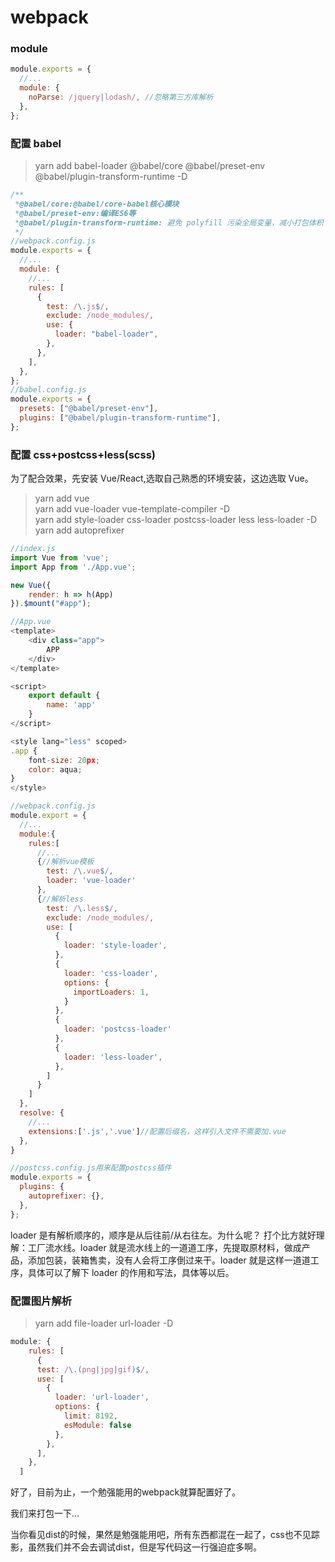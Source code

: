 # webpack

### module

```js
module.exports = {
  //...
  module: {
    noParse: /jquery|lodash/, //忽略第三方库解析
  },
};
```

### 配置 babel

> yarn add babel-loader @babel/core @babel/preset-env @babel/plugin-transform-runtime -D

```js
/**
 *@babel/core:@babel/core-babel核心模块
 *@babel/preset-env:编译ES6等
 *@babel/plugin-transform-runtime: 避免 polyfill 污染全局变量，减小打包体积
 */
//webpack.config.js
module.exports = {
  //...
  module: {
    //...
    rules: [
      {
        test: /\.js$/,
        exclude: /node_modules/,
        use: {
          loader: "babel-loader",
        },
      },
    ],
  },
};
//babel.config.js
module.exports = {
  presets: ["@babel/preset-env"],
  plugins: ["@babel/plugin-transform-runtime"],
};
```

### 配置 css+postcss+less(scss)

为了配合效果，先安装 Vue/React,选取自己熟悉的环境安装，这边选取 Vue。

> yarn add vue  
> yarn add vue-loader vue-template-compiler -D  
> yarn add style-loader css-loader postcss-loader less less-loader -D  
> yarn add autoprefixer

```js
//index.js
import Vue from 'vue';
import App from './App.vue';

new Vue({
    render: h => h(App)
}).$mount("#app");

//App.vue
<template>
    <div class="app">
        APP
    </div>
</template>

<script>
    export default {
        name: 'app'
    }
</script>

<style lang="less" scoped>
.app {
    font-size: 20px;
    color: aqua;
}
</style>

//webpack.config.js
module.export = {
  //...
  module:{
    rules:[
      //...
      {//解析vue模板
        test: /\.vue$/,
        loader: 'vue-loader'
      },
      {//解析less
        test: /\.less$/,
        exclude: /node_modules/,
        use: [
          {
            loader: 'style-loader',
          },
          {
            loader: 'css-loader',
            options: {
              importLoaders: 1,
            }
          },
          {
            loader: 'postcss-loader'
          },
          {
            loader: 'less-loader',
          },
        ]
      }
    ]
  },
  resolve: {
    //...
    extensions:['.js','.vue']//配置后缀名，这样引入文件不需要加.vue
  },
}

//postcss.config.js用来配置postcss插件
module.exports = {
  plugins: {
    autoprefixer: {},
  },
};

```

loader 是有解析顺序的，顺序是从后往前/从右往左。为什么呢？
打个比方就好理解：工厂流水线。loader 就是流水线上的一道道工序，先提取原材料，做成产品，添加包装，装箱售卖，没有人会将工序倒过来干。loader 就是这样一道道工序，具体可以了解下 loader 的作用和写法，具体等以后。

### 配置图片解析

> yarn add file-loader url-loader -D

```js
module: {
    rules: [
      {
      test: /\.(png|jpg|gif)$/,
      use: [
        {
          loader: 'url-loader',
          options: {
            limit: 8192,
            esModule: false
          },
        },
      ],
    },
  ]
```
好了，目前为止，一个勉强能用的webpack就算配置好了。

我们来打包一下...

当你看见dist的时候，果然是勉强能用吧，所有东西都混在一起了，css也不见踪影，虽然我们并不会去调试dist，但是写代码这一行强迫症多啊。
